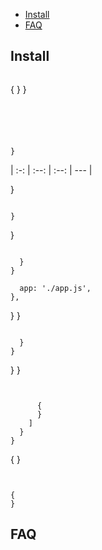 


- [Install](#install)
- [FAQ](#faq)

## Install
```bash
```

{
  }
}
```





}
```
| :-: | :--: | :--: | --- |

}
```

}
```

}
```

  }
}
```

      app: './app.js',
    },
  }
}
```

  }
}
```


  }
}
```


      {
      }
    ]
  }
}
```


{
}
```


{
}
```

## FAQ
<p>
</p>

